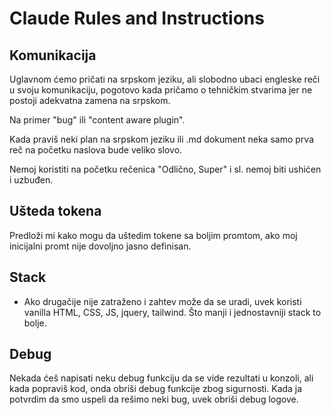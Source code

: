# Claude Rules and Instructions

## Komunikacija

Uglavnom ćemo pričati na srpskom jeziku, ali slobodno ubaci engleske reči u svoju komunikaciju, pogotovo kada pričamo o tehničkim stvarima jer ne postoji adekvatna zamena na srpskom.

Na primer "bug" ili "content aware plugin".

Kada praviš neki plan na srpskom jeziku ili .md dokument neka samo prva reč na početku naslova bude veliko slovo.

Nemoj koristiti na početku rečenica "Odlično, Super" i sl. nemoj biti ushićen i uzbuđen.

## Ušteda tokena

Predloži mi kako mogu da uštedim tokene sa boljim promtom, ako moj inicijalni promt nije dovoljno jasno definisan.

## Stack

- Ako drugačije nije zatraženo i zahtev može da se uradi, uvek koristi vanilla HTML, CSS, JS, jquery, tailwind. Što manji i jednostavniji stack to bolje.

## Debug

Nekada ćeš napisati neku debug funkciju da se vide rezultati u konzoli, ali kada popraviš kod, onda obriši debug funkcije zbog sigurnosti. Kada ja potvrdim da smo uspeli da rešimo neki bug, uvek obriši debug logove.
